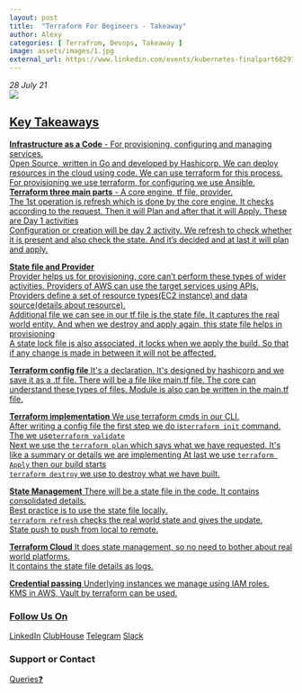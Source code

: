 ```yaml
---
layout: post
title:  "Terraform For Begineers - Takeaway"
author: Alexy
categories: [ Terrafrom, Devops, Takeaway ]
image: assets/images/1.jpg
external_url: https://www.linkedin.com/events/kubernetes-finalpart6829708553163567104/
---
```


_28 July 21_ 
<br> <a href="https://www.youtube.com/watch?v=5Sghd7vY6XA"><img src="https://img.shields.io/badge/YouTube-FF0000?style=for-the-badge&logo=youtube&logoColor=white" />
<br> 

## Key Takeaways


**Infrastructure as a Code** -  For provisioning, configuring and managing services. <br>
Open Source, written in Go and developed by Hashicorp. We can deploy resources in the cloud using code. We can use terraform  for this process. <br>
For provisioning we use terraform, for configuring we use Ansible. <br>
**Terraform three main parts** - A core engine, tf file, provider. <br>
The 1st operation is refresh which is done by the core engine. It checks according to the request. Then it will Plan and after that it will Apply. These are Day 1 activities <br>
Configuration or creation will be day 2 activity. We refresh to check whether it is present and also check the state. And it’s decided and at last it will plan and apply. <br>

**State file and Provider** <br>
Provider helps us for provisioning, core can’t perform these types of wider activities. Providers of AWS can use the target services using APIs. <br>
Providers define a set of resource types(EC2 instance) and data source(details about resource). <br>
Additional file we can see in our tf file is the state file. It captures the real world entity. And when we destroy and apply again, this state file helps in provisioning <br>
A state lock file is also associated, it locks when we apply the build. So that if any change is made in between it will not be affected.<br>

**Terraform config file**
It's a declaration. It's designed by hashicorp and we save it as a .tf file.  There will be a file like main.tf file. The core can understand these types of files. 
Module is also can be written in the main.tf file. 

**Terraform implementation**
We use terraform cmds in our CLI. <br>
After writing a config file the first step we do is```terraform init``` command. <br>
The we use```terraform validate``` <br>
Next we use the ```terraform plan``` which says what we have requested. It's like a summary or details we are implementing
At last we use ```terraform Apply``` then our build starts <br>
```terraform destroy``` we use to destroy what we have built. <br>

**State Management**
There will be a state file in the code. It contains consolidated details. <br>
Best practice is to use the state file locally. <br>
```terraform refresh``` checks the real world state and gives the update. <br>
State push to push from local to remote. <br>

**Terraform Cloud**
It does state management, so no need to bother about real world platforms. <br>
It contains the state file  details as logs. <br>

**Credential passing** 
Underlying instances we manage using IAM roles. <br> 
KMS in AWS, Vault by terraform can be used. <br>



### Follow Us On

[LinkedIn](https://www.linkedin.com/company/devopsmalayalam)
[ClubHouse](https://github.com/DevOps-Malayalam/Test/settings/pages)
[Telegram](https://t.me/joinchat/tninMc2bBGdiY2E1)
[Slack](https://join.slack.com/t/devopsmalayalam/shared_invite/zt-tuws4bts-9ZhKh5snDTuv8m7FiECv~g)

### Support or Contact

[Queries❓](https://docs.google.com/forms/d/e/1FAIpQLSdXmOgcM1zqVVONSZkrQ_twl2D9G8UBesN5OJ4xMZj_yXgebg/viewform)